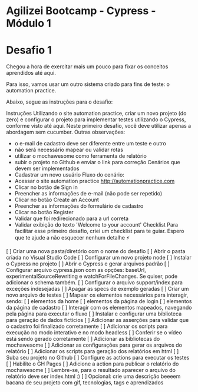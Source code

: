  # Agilizei Bootcamp - Cypress - Módulo 1
 # Desafio 1 
Chegou a hora de exercitar mais um pouco para fixar os conceitos aprendidos até aqui.

Para isso, vamos usar um outro sistema criado para fins de teste: o automation practice.

Abaixo, segue as instruções para o desafio:

Instruções
Utilizando o site automation practice, criar um novo projeto (do zero) e configurar o projeto para implementar testes utilizando o Cypress, conforme visto até aqui. Neste primeiro desafio, você deve utilizar apenas a abordagem sem cucumber. Outras observações:

- o e-mail de cadastro deve ser diferente entre um teste e outro
- não será necessário mapear ou validar rotas
- utilizar o mochawesome como ferramenta de relatório
- subir o projeto no Github e enviar o link para correção
Cenários que devem ser implementados
- Cadastrar um novo usuário
Fluxo do cenário:
- Acessar o site automation practice http://automationpractice.com
- Clicar no botão de Sign in
- Preencher as informações de e-mail (não pode ser repetido)
- Clicar no botão Create an Account
- Preencher as informações do formulário de cadastro
- Clicar no botão Register
- Validar que foi redirecionado para a url correta
- Validar exibição do texto 'Welcome to your account'
Checklist
Para facilitar esse primeiro desafio, criei um checklist para te guiar. Espero que te ajude a não esquecer nenhum detalhe ⚡️

[ ] Criar uma nova pasta/diretório com o nome do desafio
[ ] Abrir o pasta criada no Visual Studio Code
[ ] Configurar um novo projeto node
[ ] Instalar o Cypress no projeto
[ ] Abrir o Cypress e gerar arquivos padrão
[ ] Configurar arquivo cypress.json com as opções: baseUrl, experimentalSourceRewriting e watchForFileChanges. Se quiser, pode adicionar o schema também.
[ ] Configurar o arquivo support/index para exceções indesejadas
[ ] Apagar as specs de exemplo geradas
[ ] Criar um novo arquivo de testes
[ ] Mapear os elementos necessários para interagir, sendo:
[ ] elementos da home
[ ] elementos da página de login
[ ] elementos da página de cadastro
[ ] Interagir com os elementos mapeados, navegando pela página para executar o fluxo
[ ] Instalar e configurar uma biblioteca para geração de dados fictícios
[ ] Adicionar as asserções para validar que o cadastro foi finalizado corretamente
[ ] Adicionar os scripts para execução no modo interativo e no modo headless
[ ] Conferir se o vídeo está sendo gerado corretamente
[ ] Adicionar as bibliotecas do mochawesome
[ ] Adicionar as configurações para gerar os arquivos do relatório
[ ] Adicionar os scripts para geração dos relatórios em html
[ ] Suba seu projeto no Github
[ ] Configure as actions para executar os testes
[ ] Habilite o GH Pages
[ ] Adicione a action para publicar o relatório do mochawesome
[ ] Lembre-se, para o resultado aparecer o arquivo do relatório deve ser index.html :)
[ ] Opcional: crie uma descrição beeeem bacana de seu projeto com gif, tecnologias, tags e aprendizados
